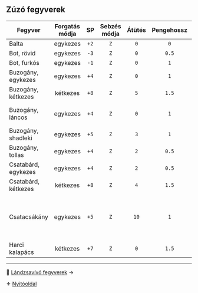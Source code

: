 ## Zúzó fegyverek

<!-- tag: md_table_fegyver_start -->

| Fegyver             | Forgatás módja |  SP  | Sebzés módja | Átütés | Pengehossz | KÉ  |  TÉ  |  VÉ  | Sebesség | Speciális                                                                        |
| ------------------- | :------------: | :--: | :----------: | :----: | :--------: | :-: | :--: | :--: | :------: | -------------------------------------------------------------------------------- |
| Balta               |    egykezes    | `+2` |     `Z`      |  `0`   |    `0`     | `1` | `6`  | `1`  |   `6`    |                                                                                  |
| Bot, rövid          |    egykezes    | `-3` |     `Z`      |  `0`   |   `0.5`    | `6` | `9`  | `6`  |   `5`    |                                                                                  |
| Bot, furkós         |    egykezes    | `-1` |     `Z`      |  `0`   |    `1`     | `4` | `10` | `8`  |   `6`    |                                                                                  |
| Buzogány, egykezes  |    egykezes    | `+4` |     `Z`      |  `0`   |    `1`     | `4` | `12` | `8`  |   `6`    |                                                                                  |
| Buzogány, kétkezes  |    kétkezes    | `+8` |     `Z`      |  `5`   |   `1.5`    | `1` | `20` | `8`  |   `8`    | **Erő** követelmény:`+2`                                                         |
| Buzogány, láncos    |    egykezes    | `+4` |     `Z`      |  `0`   |    `1`     | `3` | `15` | `6`  |   `6`    | Ellene a Pajzs VÉ fele számít csak!                                              |
| Buzogány, shadleki  |    egykezes    | `+5` |     `Z`      |  `3`   |    `1`     | `5` | `14` | `9`  |   `6`    |                                                                                  |
| Buzogány, tollas    |    egykezes    | `+4` |     `Z`      |  `2`   |   `0.5`    | `4` | `9`  | `4`  |   `5`    |                                                                                  |
| Csatabárd, egykezes |    egykezes    | `+4` |     `Z`      |  `2`   |   `0.5`    | `4` | `8`  | `8`  |   `6`    |                                                                                  |
| Csatabárd, kétkezes |    kétkezes    | `+8` |     `Z`      |  `4`   |   `1.5`    | `4` | `18` | `10` |   `8`    |                                                                                  |
| Csatacsákány        |    egykezes    | `+5` |     `Z`      |  `10`  |    `1`     | `5` | `14` | `5`  |   `7`    | Nagyon vérzik<br />`50%` az esély, hogy beragad és nem lehet kihúzni harc közben |
| Harci kalapács      |    kétkezes    | `+7` |     `Z`      |  `0`   |   `1.5`    | `1` | `20` | `8`  |   `8`    | **Erő** követelmény:`+2`                                                         |

<!-- tag: md_table_fegyver_end -->

---

🔗 [Lándzsavívó fegyverek](068_05_landzsavivo_fegyverek.md) →

⚜️ [Nyitóoldal](start.md#6-harcrendszer-%EF%B8%8F)
